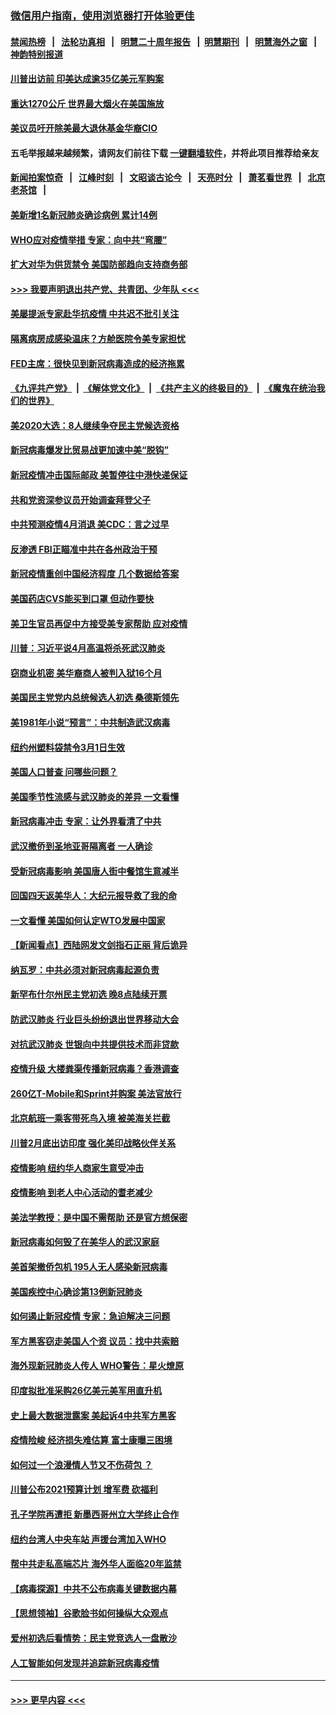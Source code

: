 ### [微信用户指南，使用浏览器打开体验更佳](https://github.com/gfw-breaker/banned-news1/blob/master/indexes/wechat-guide.md?t=0)
#### [禁闻热榜](热点新闻.md?t=0)  &nbsp;&nbsp;|&nbsp;&nbsp; [法轮功真相](https://github.com/gfw-breaker/truth/blob/master/README.md?t=0) &nbsp;&nbsp;|&nbsp;&nbsp; [明慧二十周年报告](https://github.com/gfw-breaker/mh-reports/blob/master/README.md?t=0) &nbsp;&nbsp;|&nbsp;&nbsp;[明慧期刊](https://github.com/gfw-breaker/mh-qikan) &nbsp;&nbsp;|&nbsp;&nbsp; [明慧海外之窗](https://github.com/gfw-breaker/mh-news/blob/master/README.md?t=0) &nbsp;&nbsp;|&nbsp;&nbsp; [神韵特别报道](https://github.com/gfw-breaker/mh-news/blob/master/shenyun.md?t=0)
#### [川普出访前 印美达成逾35亿美元军购案](../pages/nsc412/n11865444.md?t=02131533) 
#### [重达1270公斤 世界最大烟火在美国施放](../pages/nsc412/n11865198.md?t=02131533) 
#### [美议员吁开除美最大退休基金华裔CIO](../pages/nsc412/n11865230.md?t=02131533) 
#### 五毛举报越来越频繁，请网友们前往下载 [一键翻墙软件](https://github.com/gfw-breaker/ssr-accounts)，并将此项目推荐给亲友
#### [新闻拍案惊奇](https://github.com/gfw-breaker/banned-news1/blob/master/pages/link4.md) &nbsp;&nbsp;|&nbsp;&nbsp; [江峰时刻](https://github.com/gfw-breaker/banned-news1/blob/master/pages/link4.md) &nbsp;&nbsp;|&nbsp;&nbsp; [文昭谈古论今](https://github.com/gfw-breaker/banned-news1/blob/master/pages/link4.md) &nbsp;&nbsp;|&nbsp;&nbsp; [天亮时分](https://github.com/gfw-breaker/banned-news1/blob/master/pages/link4.md) &nbsp;&nbsp;|&nbsp;&nbsp; [萧茗看世界](https://github.com/gfw-breaker/banned-news1/blob/master/pages/link4.md) &nbsp;&nbsp;|&nbsp;&nbsp; [北京老茶馆](https://github.com/gfw-breaker/banned-news1/blob/master/pages/link4.md) &nbsp;&nbsp;|&nbsp;&nbsp; 
#### [美新增1名新冠肺炎确诊病例 累计14例](../pages/nsc412/n11864893.md?t=02131533) 
#### [WHO应对疫情举措 专家：向中共“弯腰”](../pages/nsc412/n11864727.md?t=02131533) 
#### [扩大对华为供货禁令 美国防部趋向支持商务部](../pages/nsc412/n11864773.md?t=02131533) 
#### [>>> 我要声明退出共产党、共青团、少年队 <<<](https://github.com/begood0513/goodnews/blob/master/quit/letter.md) 
#### [美屡提派专家赴华抗疫情 中共迟不批引关注](../pages/nsc412/n11864719.md?t=02131533) 
#### [隔离病房成感染温床？方舱医院令美专家担忧](../pages/nsc412/n11864575.md?t=02131533) 
#### [FED主席：很快见到新冠病毒造成的经济拖累](../pages/nsc412/n11864507.md?t=02131533) 
#### [《九评共产党》](https://github.com/begood0513/9ping.md/blob/master/README.md) &nbsp;|&nbsp; [《解体党文化》](../../../../jtdwh.md/blob/master/README.md)  &nbsp;|&nbsp; [《共产主义的终极目的》](../../../../gczydzjmd.md/blob/master/README.md) &nbsp;|&nbsp; [《魔鬼在统治我们的世界》](../../../../mgztzwmdsj.md/blob/master/README.md) 
#### [美2020大选：8人继续争夺民主党候选资格](../pages/nsc412/n11864327.md?t=02131533) 
#### [新冠病毒爆发比贸易战更加速中美“脱钩”](../pages/nsc412/n11864470.md?t=02131533) 
#### [新冠疫情冲击国际邮政 美暂停往中港快递保证](../pages/nsc412/n11864207.md?t=02131533) 
#### [共和党资深参议员开始调查拜登父子](../pages/nsc412/n11863984.md?t=02131533) 
#### [中共预测疫情4月消退 美CDC：言之过早](../pages/nsc412/n11864310.md?t=02131533) 
#### [反渗透 FBI正瞄准中共在各州政治干预](../pages/nsc412/n11864300.md?t=02131533) 
#### [新冠疫情重创中国经济程度 几个数据给答案](../pages/nsc412/n11864203.md?t=02131533) 
#### [美国药店CVS能买到口罩 但动作要快](../pages/nsc412/n11862438.md?t=02131533) 
#### [美卫生官员再促中方接受美专家帮助 应对疫情](../pages/nsc412/n11864043.md?t=02131533) 
#### [川普：习近平说4月高温将杀死武汉肺炎](../pages/nsc412/n11860814.md?t=02131533) 
#### [窃商业机密 美华裔商人被判入狱16个月](../pages/nsc412/n11863911.md?t=02131533) 
#### [美国民主党党内总统候选人初选 桑德斯领先](../pages/nsc412/n11863475.md?t=02131533) 
#### [美1981年小说“预言”：中共制造武汉病毒](../pages/nsc412/n11863306.md?t=02131533) 
#### [纽约州塑料袋禁令3月1日生效](../pages/nsc412/n11862832.md?t=02131533) 
#### [美国人口普查  问哪些问题？](../pages/nsc412/n11862808.md?t=02131533) 
#### [美国季节性流感与武汉肺炎的差异 一文看懂](../pages/nsc412/n11862428.md?t=02131533) 
#### [新冠病毒冲击 专家：让外界看清了中共](../pages/nsc412/n11862280.md?t=02131533) 
#### [武汉撤侨到圣地亚哥隔离者 一人确诊](../pages/nsc412/n11862460.md?t=02131533) 
#### [受新冠病毒影响 美国唐人街中餐馆生意减半](../pages/nsc412/n11861940.md?t=02131533) 
#### [回国四天返美华人：大纪元报导救了我的命](../pages/nsc412/n11862181.md?t=02131533) 
#### [一文看懂 美国如何认定WTO发展中国家](../pages/nsc412/n11862051.md?t=02131533) 
#### [【新闻看点】西陆网发文剑指石正丽 背后诡异](../pages/nsc412/n11861792.md?t=02131533) 
#### [纳瓦罗：中共必须对新冠病毒起源负责](../pages/nsc412/n11861810.md?t=02131533) 
#### [新罕布什尔州民主党初选 晚8点陆续开票](../pages/nsc412/n11861872.md?t=02131533) 
#### [防武汉肺炎 行业巨头纷纷退出世界移动大会](../pages/nsc412/n11861795.md?t=02131533) 
#### [对抗武汉肺炎 世银向中共提供技术而非贷款](../pages/nsc412/n11861652.md?t=02131533) 
#### [疫情升级 大楼粪渠传播新冠病毒？香港调查](../pages/nsc412/n11861556.md?t=02131533) 
#### [260亿T-Mobile和Sprint并购案 美法官放行](../pages/nsc412/n11861511.md?t=02131533) 
#### [北京航班一乘客带死鸟入境 被美海关拦截](../pages/nsc412/n11861317.md?t=02131533) 
#### [川普2月底出访印度 强化美印战略伙伴关系](../pages/nsc412/n11860557.md?t=02131533) 
#### [疫情影响  纽约华人商家生意受冲击](../pages/nsc412/n11860284.md?t=02131533) 
#### [疫情影响  到老人中心活动的耆老减少](../pages/nsc412/n11860199.md?t=02131533) 
#### [美法学教授：是中国不需帮助 还是官方想保密](../pages/nsc412/n11859492.md?t=02131533) 
#### [新冠病毒如何毁了在美华人的武汉家庭](../pages/nsc412/n11859524.md?t=02131533) 
#### [美首架撤侨包机 195人无人感染新冠病毒](../pages/nsc412/n11859908.md?t=02131533) 
#### [美国疾控中心确诊第13例新冠肺炎](../pages/nsc412/n11859966.md?t=02131533) 
#### [如何遏止新冠疫情 专家：急迫解决三问题](../pages/nsc412/n11859685.md?t=02131533) 
#### [军方黑客窃走美国人个资 议员：找中共索赔](../pages/nsc412/n11859371.md?t=02131533) 
#### [海外现新冠肺炎人传人 WHO警告：星火燎原](../pages/nsc412/n11859252.md?t=02131533) 
#### [印度拟批准采购26亿美元美军用直升机](../pages/nsc412/n11859143.md?t=02131533) 
#### [史上最大数据泄露案 美起诉4中共军方黑客](../pages/nsc412/n11859115.md?t=02131533) 
#### [疫情险峻 经济损失难估算 富士康曝三困境](../pages/nsc412/n11859120.md?t=02131533) 
#### [如何过一个浪漫情人节又不伤荷包 ？](../pages/nsc412/n11858969.md?t=02131533) 
#### [川普公布2021预算计划 增军费 砍福利](../pages/nsc412/n11859012.md?t=02131533) 
#### [孔子学院再遭拒 新墨西哥州立大学终止合作](../pages/nsc412/n11858661.md?t=02131533) 
#### [纽约台湾人中央车站  声援台湾加入WHO](../pages/nsc412/n11857757.md?t=02131533) 
#### [帮中共走私高端芯片 海外华人面临20年监禁](../pages/nsc412/n11855016.md?t=02131533) 
#### [【病毒探源】中共不公布病毒关键数据内幕](../pages/nsc412/n11856584.md?t=02131533) 
#### [【思想领袖】谷歌脸书如何操纵大众观点](../pages/nsc412/n11680874.md?t=02131533) 
#### [爱州初选后看情势：民主党竞选人一盘散沙](../pages/nsc412/n11856557.md?t=02131533) 
#### [人工智能如何发现并追踪新冠病毒疫情](../pages/nsc412/n11856398.md?t=02131533) 

----
#### [ >>> 更早内容 <<< ](../indexes/nsc412-earlier.md)
